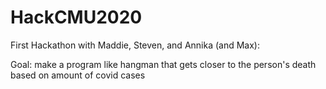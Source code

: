 # HackCMU2020
First Hackathon with Maddie, Steven, and Annika (and Max):

Goal: make a program like hangman that gets closer to the person's death based on amount of covid cases
